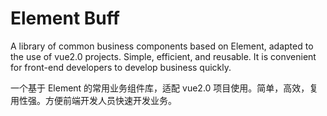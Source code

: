# Element Buff

A library of common business components based on Element, adapted to the use of vue2.0 projects. Simple, efficient, and reusable. It is convenient for front-end developers to develop business quickly.

一个基于 Element 的常用业务组件库，适配 vue2.0 项目使用。简单，高效，复用性强。方便前端开发人员快速开发业务。
